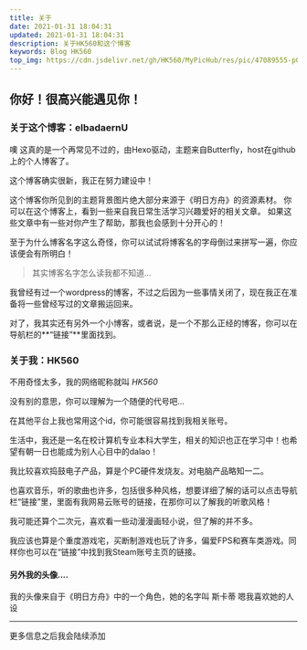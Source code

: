 ```yaml
---
title: 关于
date: 2021-01-31 18:04:31
updated: 2021-01-31 18:04:31
description: 关于HK560和这个博客
keywords: Blog HK560
top_img: https://cdn.jsdelivr.net/gh/HK560/MyPicHub/res/pic/47089555-p0 (1)_压缩.jpg
---
```

## 你好！很高兴能遇见你！
### 关于这个博客：elbadaernU
噢 这真的是一个再常见不过的，由Hexo驱动，主题来自Butterfly，host在github上的个人博客了。

这个博客确实很新，我正在努力建设中！

这个博客你所见到的主题背景图片绝大部分来源于《明日方舟》的资源素材。
你可以在这个博客上，看到一些来自我日常生活学习兴趣爱好的相关文章。
如果这些文章中有一些对你产生了帮助，那我也会感到十分开心的！

至于为什么博客名字这么奇怪，你可以试试将博客名的字母倒过来拼写一遍，你应该便会有所明白！
> 其实博客名字怎么读我都不知道...

我曾经有过一个wordpress的博客，不过之后因为一些事情关闭了，现在我正在准备将一些曾经写过的文章搬运回来。

对了，我其实还有另外一个小博客，或者说，是一个不那么正经的博客，你可以在导航栏的**“链接”**里面找到。


### 关于我：HK560
不用奇怪太多，我的网络昵称就叫 *HK560*

没有别的意思，你可以理解为一个随便的代号吧...

在其他平台上我也常用这个id，你可能很容易找到我相关账号。

生活中，我还是一名在校计算机专业本科大学生，相关的知识也正在学习中！也希望有朝一日也能成为别人心目中的dalao！

我比较喜欢捣鼓电子产品，算是个PC硬件发烧友。对电脑产品略知一二。

也喜欢音乐，听的歌曲也许多，包括很多种风格，想要详细了解的话可以点击导航栏“链接”里，里面有我网易云账号的链接，在那你可以了解我的听歌风格！

我可能还算个二次元，喜欢看一些动漫漫画轻小说，但了解的并不多。

我应该也算是个重度游戏宅，买断制游戏也玩了许多，偏爱FPS和赛车类游戏。同样你也可以在“链接”中找到我Steam账号主页的链接。



#### 另外我的头像....
我的头像来自于《明日方舟》中的一个角色，她的名字叫 斯卡蒂 
嗯我喜欢她的人设




------------

更多信息之后我会陆续添加